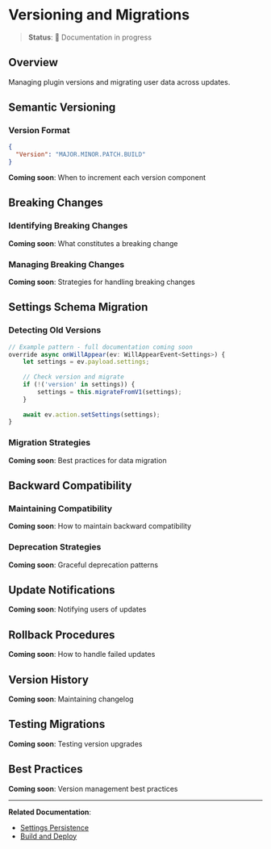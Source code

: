 # Versioning and Migrations

> **Status**: 🚧 Documentation in progress

## Overview

Managing plugin versions and migrating user data across updates.

## Semantic Versioning

### Version Format

```json
{
  "Version": "MAJOR.MINOR.PATCH.BUILD"
}
```

**Coming soon**: When to increment each version component

## Breaking Changes

### Identifying Breaking Changes

**Coming soon**: What constitutes a breaking change

### Managing Breaking Changes

**Coming soon**: Strategies for handling breaking changes

## Settings Schema Migration

### Detecting Old Versions

```typescript
// Example pattern - full documentation coming soon
override async onWillAppear(ev: WillAppearEvent<Settings>) {
    let settings = ev.payload.settings;
    
    // Check version and migrate
    if (!('version' in settings)) {
        settings = this.migrateFromV1(settings);
    }
    
    await ev.action.setSettings(settings);
}
```

### Migration Strategies

**Coming soon**: Best practices for data migration

## Backward Compatibility

### Maintaining Compatibility

**Coming soon**: How to maintain backward compatibility

### Deprecation Strategies

**Coming soon**: Graceful deprecation patterns

## Update Notifications

**Coming soon**: Notifying users of updates

## Rollback Procedures

**Coming soon**: How to handle failed updates

## Version History

**Coming soon**: Maintaining changelog

## Testing Migrations

**Coming soon**: Testing version upgrades

## Best Practices

**Coming soon**: Version management best practices

---

**Related Documentation**:
- [Settings Persistence](../core-concepts/settings-persistence)
- [Build and Deploy](../development-guide/build-and-deploy)
